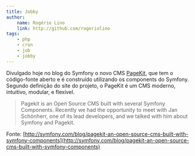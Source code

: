 ```yaml
---
title: Jobby
author:
    name: Rogério Lino
    link: http://github.com/rogeriolino
tags:
    - php
    - cron
    - job
    - jobby
---
```


Divulgado hoje no blog do Symfony o novo CMS [PageKit](https://pagekit.com/), que tem o código-fonte aberto e é construído utilizando os components do Symfony. Segundo definição do site do projeto, o PageKit é um CMS moderno, intuitivo, modular, e flexível.

>Pagekit is an Open Source CMS built with several Symfony Components. Recently we had the opportunity to meet with Jan Schönherr, one of its lead developers, and we talked with him about Symfony and Pagekit.

Fonte: [http://symfony.com/blog/pagekit-an-open-source-cms-built-with-symfony-components](http://symfony.com/blog/pagekit-an-open-source-cms-built-with-symfony-components)

